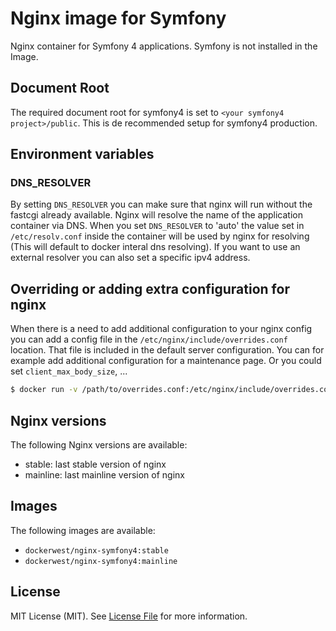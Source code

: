 Nginx image for Symfony
=======================

Nginx container for Symfony 4 applications. Symfony is not installed in the Image.

Document Root
-------------

The required document root for symfony4 is set to `<your symfony4
project>/public`. This is de recommended setup for symfony4 production.

Environment variables
---------------------

### DNS_RESOLVER

By setting `DNS_RESOLVER` you can make sure that nginx will run without the
fastcgi already available. Nginx will resolve the name of the application
container via DNS. When you set `DNS_RESOLVER` to 'auto' the value set in
`/etc/resolv.conf` inside the container will be used by nginx for resolving
(This will default to docker interal dns resolving). If you want to use an
external resolver you can also set a specific ipv4 address.

Overriding or adding extra configuration for nginx
--------------------------------------------------

When there is a need to add additional configuration to your nginx config you
can add a config file in the `/etc/nginx/include/overrides.conf` location. That
file is included in the default server configuration. You can for example add
additional configuration for a maintenance page. Or you could set
`client_max_body_size`, ...

~~~ sh
$ docker run -v /path/to/overrides.conf:/etc/nginx/include/overrides.conf dockerwest/nginx-symfony4:<version>
~~~

Nginx versions
--------------

The following Nginx versions are available:
- stable: last stable version of nginx
- mainline: last mainline version of nginx

Images
------

The following images are available:
- `dockerwest/nginx-symfony4:stable`
- `dockerwest/nginx-symfony4:mainline`


License
-------

MIT License (MIT). See [License File](LICENSE.md) for more information.
